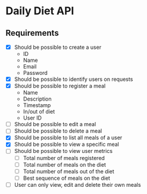 # Daily Diet API

## Requirements

- [x] Should be possible to create a user
  - ID
  - Name
  - Email
  - Password
- [x] Should be possible to identify users on requests
- [x] Should be possible to register a meal
  - Name
  - Description
  - Timestamp
  - In/out of diet
  - User ID
- [ ] Should be possible to edit a meal
- [ ] Should be possible to delete a meal
- [x] Should be possible to list all meals of a user
- [x] Should be possible to view a specific meal
- [ ] Should be possible to view user metrics
  - [ ] Total number of meals registered
  - [ ] Total number of meals on the diet
  - [ ] Total number of meals out of the diet
  - [ ] Best sequence of meals on the diet
- [ ] User can only view, edit and delete their own meals